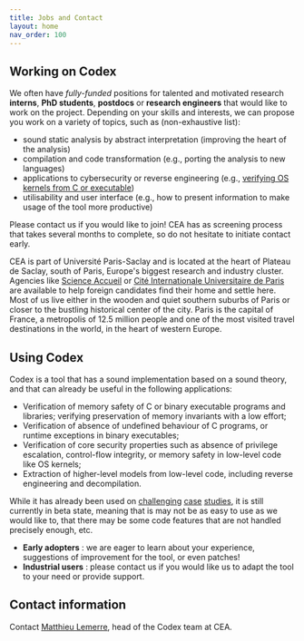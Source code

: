```yaml
---
title: Jobs and Contact
layout: home
nav_order: 100
---
```


## Working on Codex

We often have *fully-funded* positions for talented and motivated research **interns**, **PhD students**, **postdocs** or **research engineers** that would like to work on the project. Depending on your skills and interests, we can propose you work on a variety of topics, such as (non-exhaustive list):
- sound static analysis by abstract interpretation (improving the heart of the analysis)
- compilation and code transformation (e.g., porting the analysis to new languages)
- applications to cybersecurity or reverse engineering (e.g., [verifying OS kernels from C or executable](/papers/2021-rtas-no-crash-no-exploit.html))
- utilisability and user interface (e.g., how to present information to make usage of the tool more productive)

Please contact us if you would like to join! CEA has as screening process that takes several months to complete, so do not hesitate to initiate contact early. 

CEA is part of Université Paris-Saclay and is located at the heart of Plateau de Saclay, south of Paris, Europe's biggest research and industry cluster. Agencies like [Science Accueil](https://www.science-accueil.org/en/) or [Cité Internationale Universitaire de Paris](https://www.ciup.fr/en/) are available to help foreign candidates find their home and settle here. Most of us live either in the wooden and quiet southern suburbs of Paris or closer to the bustling historical center of the city. Paris is the capital of France, a metropolis of 12.5 million people and one of the most visited travel destinations in the world, in the heart of western Europe.


## Using Codex

Codex is a tool that has a sound implementation based on a sound
theory, and that can already be useful in the following applications:

- Verification of memory safety of C or binary executable programs and
  libraries; verifying preservation of memory invariants with a low
  effort;
- Verification of absence of undefined behaviour of C programs, or runtime exceptions in binary executables;
- Verification of core security properties such as absence of
  privilege escalation, control-flow integrity, or memory safety in
  low-level code like OS kernels;
- Extraction of higher-level models from low-level code, including
  reverse engineering and decompilation.



While it has already been used on
[challenging](/papers/2021-rtas-no-crash-no-exploit.html)
[case](/papers/2024-oopsla-typedc-dependent-nominal-physical-type-system.html)
[studies](/papers/2022-vcmai-lightweight-shape-analysis.html), it is
still currently in beta state, meaning that is may not be as easy to
use as we would like to, that there may be some code features that are
not handled precisely enough, etc.

- **Early adopters** : we are eager to learn about your experience,
  suggestions of improvement for the tool, or even patches!
- **Industrial users** : please contact us if you would like us to adapt
  the tool to your need or provide support.

## Contact information

Contact <a href="mailto:{{ 'matthieu.lemerre@cea.fr' | encode_email }}">Matthieu Lemerre</a>, head of the Codex team at CEA.
